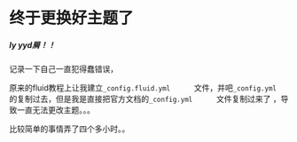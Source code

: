 # 终于更换好主题了

##### ly yyd屑！！

记录一下自己一直犯得蠢错误，

原来的fluid教程上让我建立` _config.fluid.yml       `文件，并吧` _config.yml       `的复制过去，但是我是直接把官方文档的` _config.yml       `文件复制过来了 ，导致一直无法更改主题。。。

比较简单的事情弄了四个多小时。。

